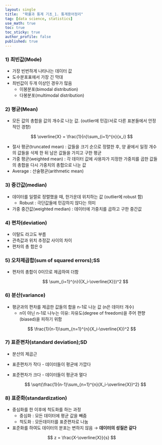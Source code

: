 ```yaml
---
layout: single
title:  "확률과 통계 기초_1. 통계용어정리"
tag: [data science, statistics]
use_math: true
toc: true
toc_sticky: true
author_profile: false
published: true
---
```


### 1) 최빈값(Mode)

- 가장 빈번하게 나타나는 데이터 값
- 도수분포표에서 가장 긴 막대
- 최빈값이 두개 이상인 경우가 많음
    - 이봉분포(bimodal distribution)
    - 다봉분포(multimodal distribution)

### 2) 평균(Mean)

- 모든 값의 총합을 값의 개수로 나눈 값. (outlier에 민감/서로 다른 표본들에서 안정적인 경향)

$$
\overline{X} = \frac{1}{n}\sum_{i=1}^{n}{x_i}
$$

- 절사 평균(truncated mean) : 값들을 크기 순으로 정렬한 후, 양 끝에서 일정 개수의 값들을 삭제 한 뒤 남은 값들을 가지고 구한 평균
- 가중 평균(weighted mean) : 각 데이터 값에 사용자가 지정한 가중치를 곱한 값들의 총합을 다시 가중치의 총합으로 나눈 값
- Average : 산술평균(arithmetic mean)

### 3) 중간값(median)

- 데이터를 일렬로 정렬했을 때, 한가운데 위치하는 값 (outlier에 robust 함)
    - Robust : 극단값들에 민감하지 않다는 의미
- 가중 중간값(weighted median) : 데이터에 가중치를 곱하고 구한 중간값

### 4) 편차(deviation)

- 이탈도 라고도 부름
- 관측값과 위치 추정값 사이의 차이
- 편차의 총 합은 0

### 5) 오차제곱합(sum of squared errors);SS

- 편차의 총합이 0이므로 제곱하여 더함
    
    $$
    \sum_{i=1}^{n}({X_i-\overline{X}})^2
    $$
    

### 6) 분산(variance)

- 평균과의 편차를 제곱한 값들의 합을 n-1로 나눈 값 (n은 데이터 개수)
    - n이 아닌 n-1로 나누는 이유: 자유도(degree of freedom)을 주어 편향(biased)을 피하기 위함

$$
\frac{1}{n-1}\sum_{n=1}^{n}(X_i-\overline{X})^2
$$

### 7) 표준편차(standard deviation);SD

- 분산의 제곱근
- 표준편차가 작다 - 데이터들이 평균에 가깝다
- 표준편차가 크다 - 데이터들이 평균과 멀다
    
    $$
    \sqrt{\frac{1}{n-1}\sum_{n=1}^{n}(X_i-\overline{X})^2}
    $$
    

### 8) 표준화(standardization)

- 중심화를 한 이후에 척도화를 하는 과정
    - 중심화 : 모든 데이터에 평균 값을 빼줌
    - 척도화 : 모든데이터를 표준편차로 나눔
- 표준화를 하여도 데이터의 분포는 변하지 않음 → **데이터의 성질은 같다**

$$
z = \frac{X-\overline{X}}{s}
$$